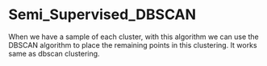 # Semi_Supervised_DBSCAN
When we have a sample of each cluster, with this algorithm we can use the DBSCAN algorithm to place the remaining points in this clustering.
It works same as dbscan clustering.
